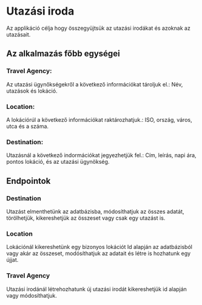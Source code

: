 # Utazási iroda

Az applikáció célja hogy összegyüjtsük az utazási irodákat és azoknak az utazásait.

## Az alkalmazás főbb egységei
### Travel Agency:
Az utazási ügynőkségekről a következő információkat tároljuk el.: Név, utazások és lokáció.
### Location:
A lokációrúl a következő információkat raktározhatjuk.: ISO, ország, város, utca és a száma.
### Destination:
Utazásnál a következő indormációkat jegyezhetjük fel.: Cím, leírás, napi ára, pontos lokáció, és az utazási ügynökség.

## Endpointok
### Destination
Utazást elmenthetünk az adatbázisba, módosíthatjuk az összes adatát, törölhetjük, kikereshetjük az összeset vagy csak egy utazást is.
### Location
Lokációnál kikereshetünk egy bizonyos lokációt Id alapján az adatbázisból vagy akár az összeset, modósíthatjuk az adatait és létre is hozhatunk egy újjat.
### Travel Agency
Utazási irodánál létrehozhatunk új utazási irodát kikereshetjük id alapján vagy módosíthatjuk.
